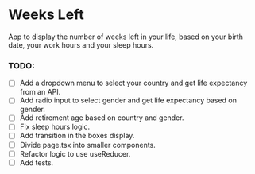 # Weeks Left

App to display the number of weeks left in your life, based on your birth date, your work hours and your sleep hours.

### TODO:

- [ ] Add a dropdown menu to select your country and get life expectancy from an API.
- [ ] Add radio input to select gender and get life expectancy based on gender.
- [ ] Add retirement age based on country and gender.
- [ ] Fix sleep hours logic.
- [ ] Add transition in the boxes display.
- [ ] Divide page.tsx into smaller components.
- [ ] Refactor logic to use useReducer.
- [ ] Add tests.
